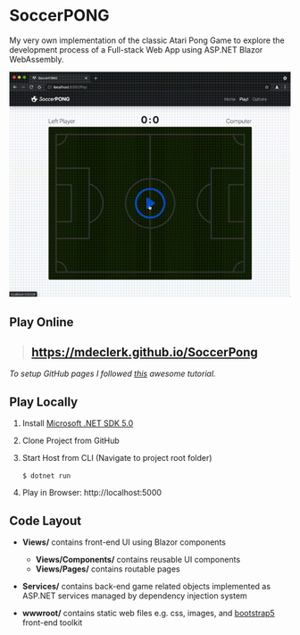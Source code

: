 # SoccerPONG

My very own implementation of the classic Atari Pong Game to explore the development process of a Full-stack Web App using ASP.NET Blazor WebAssembly.

![SoccerPong](SoccerPong.gif)

## Play Online

> ## https://mdeclerk.github.io/SoccerPong

_To setup GitHub pages I followed [this](https://swimburger.net/blog/dotnet/how-to-deploy-aspnet-blazor-webassembly-to-github-pages) awesome tutorial._

## Play Locally

1. Install [Microsoft .NET SDK 5.0](https://dotnet.microsoft.com/download)

2. Clone Project from GitHub

3. Start Host from CLI (Navigate to project root folder)

    `$ dotnet run`

4. Play in Browser: http://localhost:5000

## Code Layout

- **Views/** contains front-end UI using Blazor components
    - **Views/Components/** contains reusable UI components
    - **Views/Pages/** contains routable pages

- **Services/** contains back-end game related objects implemented as ASP.NET services managed by dependency injection system

- **wwwroot/** contains static web files e.g. css, images, and [bootstrap5](https://getbootstrap.com/) front-end toolkit

